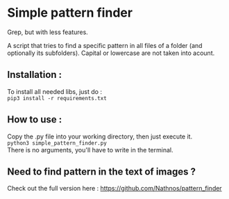# Simple pattern finder
Grep, but with less features.

A script that tries to find a specific pattern in all files of a folder (and optionally its subfolders). Capital or lowercase are not taken into acount.

Installation :
--------
To install all needed libs, just do :  
<code>pip3 install -r requirements.txt</code>

How to use :
--------
Copy the .py file into your working directory, then just execute it.  
<code>python3 simple_pattern_finder.py</code>  
There is no arguments, you'll have to write in the terminal.

Need to find pattern in the text of images ?
--------
Check out the full version here : https://github.com/Nathnos/pattern_finder
